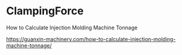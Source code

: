 # ClampingForce
How to Calculate Injection Molding Machine Tonnage

https://guanxin-machinery.com/how-to-calculate-injection-molding-machine-tonnage/
